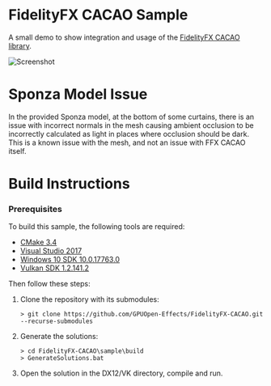 # FidelityFX CACAO Sample

A small demo to show integration and usage of the [FidelityFX CACAO library](https://github.com/GPUOpen-Effects/FidelityFX-CACAO/tree/master/ffx-cacao).

![Screenshot](screenshot.png)

# Sponza Model Issue

In the provided Sponza model, at the bottom of some curtains, there is an issue with incorrect normals
in the mesh causing ambient occlusion to be incorrectly calculated as light in places where occlusion
should be dark. This is a known issue with the mesh, and not an issue with FFX CACAO itself.

# Build Instructions

### Prerequisites

To build this sample, the following tools are required:

- [CMake 3.4](https://cmake.org/download/)
- [Visual Studio 2017](https://visualstudio.microsoft.com/downloads/)
- [Windows 10 SDK 10.0.17763.0](https://developer.microsoft.com/en-us/windows/downloads/windows-10-sdk)
- [Vulkan SDK 1.2.141.2](https://www.lunarg.com/vulkan-sdk/)

Then follow these steps:

1) Clone the repository with its submodules:
    ```
    > git clone https://github.com/GPUOpen-Effects/FidelityFX-CACAO.git --recurse-submodules
    ```

2) Generate the solutions:
    ```
    > cd FidelityFX-CACAO\sample\build
    > GenerateSolutions.bat
    ```

3) Open the solution in the DX12/VK directory, compile and run.
